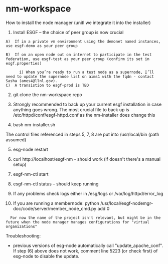 # nm-workspace

How to install the node manager (unitl we integrate it into the installer)

  1) Install ESGF – the choice of peer group is now crucial

    A)  If in a private vm environment using the demonet named instances, use esgf-demo as your peer group

    B)  If on an open node out on internet to participate in the test federation, use esgf-test as your peer group (confirm its set in esgf.properties)

          i) When you’re ready to run a test node as a supernode, I’ll need to update the supernode list on aims1 with the fqdn - contact Sasha (ames4@llnl.gov).
    C)  A transistion to esgf-prod is TBD

  2) git clone the nm-workspace repo

  3) Strongly recommended to back up your current esgf installation in case anything goes wrong.   The most crucial file to back up is /etc/httpd/conf/esgf-httpd.conf as the nm-installer does change this

  4) bash nm-installer.sh

The control files referenced in steps 5, 7, 8 are put into /usr/local/bin (path assumed)

  5) esg-node restart

  6) curl http://localhost/esgf-nm  - should work  (if doesn't there's a manual setup)

  7) esgf-nm-ctl start

  8) esgf-nm-ctl status – should keep running

  9) If any problems check logs either in /esg/logs or /var/log/httpd/error_log

  10)  If you are running a membernode:
       python /usr/local/esgf-nodemgr-doc/code/server/member_node_cmd.py add <project> 0

      For now the name of the project isn't relevant, but might be in the future when the node manager manages configurations for "virtual organizations"
      
Troubleshooting:
 - previous versions of  esg-node automatically call "update_apache_conf".  If step (6) above does not work, comment line 5223 (or check first) of esg-node to disable the update. 
